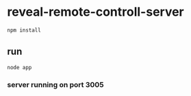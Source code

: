 # reveal-remote-controll-server


```sh
npm install
```

## run
```sh
node app
```


### server running on port 3005